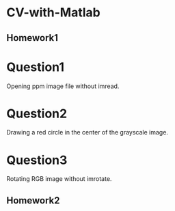 # CV-with-Matlab

## Homework1

# Question1
Opening ppm image file without imread.

# Question2
Drawing a red circle in the center of the grayscale image.

# Question3
Rotating RGB image without imrotate.

## Homework2
